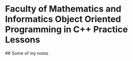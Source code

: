 # Faculty of Mathematics and Informatics Object Oriented Programming in C++ Practice Lessons

<summary>## Some of my notes</summary>

